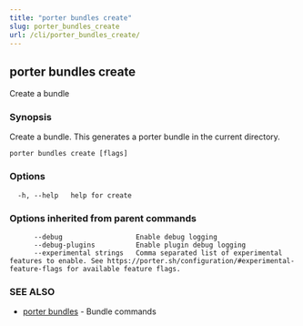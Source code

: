 ```yaml
---
title: "porter bundles create"
slug: porter_bundles_create
url: /cli/porter_bundles_create/
---
```

## porter bundles create

Create a bundle

### Synopsis

Create a bundle. This generates a porter bundle in the current directory.

```
porter bundles create [flags]
```

### Options

```
  -h, --help   help for create
```

### Options inherited from parent commands

```
      --debug                  Enable debug logging
      --debug-plugins          Enable plugin debug logging
      --experimental strings   Comma separated list of experimental features to enable. See https://porter.sh/configuration/#experimental-feature-flags for available feature flags.
```

### SEE ALSO

* [porter bundles](/cli/porter_bundles/)	 - Bundle commands

